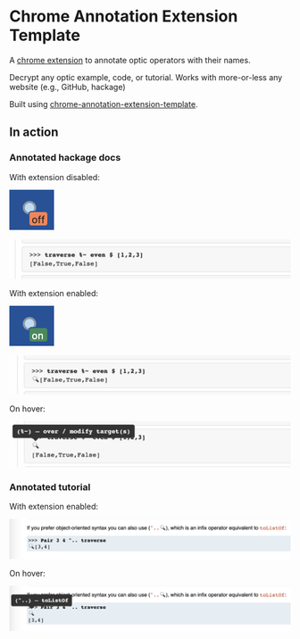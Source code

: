 
# Chrome Annotation Extension Template

A [chrome extension](https://developer.chrome.com/docs/extensions/) to annotate optic operators with their names.

Decrypt any optic example, code, or tutorial. Works with more-or-less any website (e.g., GitHub, hackage)

Built using [chrome-annotation-extension-template](https://github.com/fghibellini/chrome-annotation-extension-template).

## In action

### Annotated hackage docs

With extension disabled:

![off](./examples/off.png)

![over](./examples/over-disabled.png)

With extension enabled:

![on](./examples/on.png)

![over](./examples/over-enabled.png)

On hover: 

![over](./examples/over-active.png)

### Annotated tutorial

With extension enabled:

![over](./examples/toList-enabled.png)

On hover: 

![over](./examples/toList-active.png)

